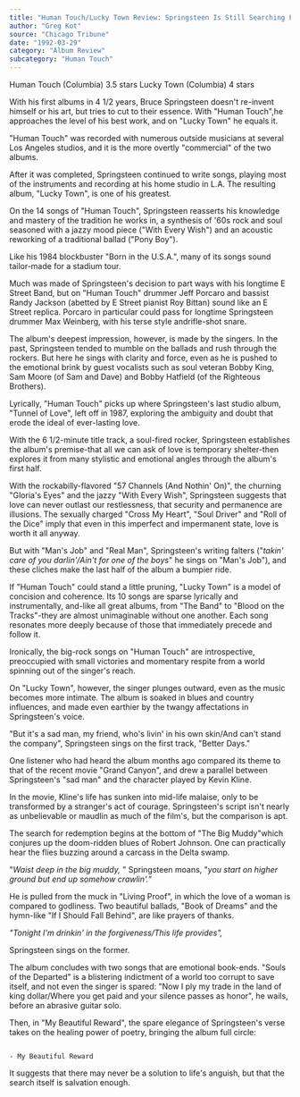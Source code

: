 ```yaml
---
title: "Human Touch/Lucky Town Review: Springsteen Is Still Searching For Love And Salvation"
author: "Greg Kot"
source: "Chicago Tribune"
date: "1992-03-29"
category: "Album Review"
subcategory: "Human Touch"
---
```


Human Touch (Columbia) 3.5 stars
Lucky Town (Columbia) 4 stars

With his first albums in 4 1/2 years, Bruce Springsteen doesn't re-invent himself or his art, but tries to cut to their essence. With "Human Touch",he approaches the level of his best work, and on "Lucky Town" he equals it.

"Human Touch" was recorded with numerous outside musicians at several Los Angeles studios, and it is the more overtly "commercial" of the two albums.

After it was completed, Springsteen continued to write songs, playing most of the instruments and recording at his home studio in L.A. The resulting album, "Lucky Town", is one of his greatest.

On the 14 songs of "Human Touch", Springsteen reasserts his knowledge and mastery of the tradition he works in, a synthesis of '60s rock and soul seasoned with a jazzy mood piece ("With Every Wish") and an acoustic reworking of a traditional ballad ("Pony Boy").

Like his 1984 blockbuster "Born in the U.S.A.", many of its songs sound tailor-made for a stadium tour.

Much was made of Springsteen's decision to part ways with his longtime E Street Band, but on "Human Touch" drummer Jeff Porcaro and bassist Randy Jackson (abetted by E Street pianist Roy Bittan) sound like an E Street replica. Porcaro in particular could pass for longtime Springsteen drummer Max Weinberg, with his terse style andrifle-shot snare.

The album's deepest impression, however, is made by the singers. In the past, Springsteen tended to mumble on the ballads and rush through the rockers. But here he sings with clarity and force, even as he is pushed to the emotional brink by guest vocalists such as soul veteran Bobby King, Sam Moore (of Sam and Dave) and Bobby Hatfield (of the Righteous Brothers).

Lyrically, "Human Touch" picks up where Springsteen's last studio album, "Tunnel of Love", left off in 1987, exploring the ambiguity and doubt that erode the ideal of ever-lasting love.

With the 6 1/2-minute title track, a soul-fired rocker, Springsteen establishes the album's premise-that all we can ask of love is temporary shelter-then explores it from many stylistic and emotional angles through the album's first half.

With the rockabilly-flavored "57 Channels (And Nothin' On)", the churning "Gloria's Eyes" and the jazzy "With Every Wish", Springsteen suggests that love can never outlast our restlessness, that security and permanence are illusions. The sexually charged "Cross My Heart", "Soul Driver" and "Roll of the Dice" imply that even in this imperfect and impermanent state, love is worth it all anyway.

But with "Man's Job" and "Real Man", Springsteen's writing falters ("_takin' care of you darlin'/Ain't for one of the boys_" he sings on "Man's Job"), and these cliches make the last half of the album a bumpier ride.

If "Human Touch" could stand a little pruning, "Lucky Town" is a model of concision and coherence. Its 10 songs are sparse lyrically and instrumentally, and-like all great albums, from "The Band" to "Blood on the Tracks"-they are almost unimaginable without one another. Each song resonates more deeply because of those that immediately precede and follow it.

Ironically, the big-rock songs on "Human Touch" are introspective, preoccupied with small victories and momentary respite from a world spinning out of the singer's reach.

On "Lucky Town", however, the singer plunges outward, even as the music becomes more intimate. The album is soaked in blues and country influences, and made even earthier by the twangy affectations in Springsteen's voice.

"But it's a sad man, my friend, who's livin' in his own skin/And can't stand the company", Springsteen sings on the first track, "Better Days."

One listener who had heard the album months ago compared its theme to that of the recent movie "Grand Canyon", and drew a parallel between Springsteen's "sad man" and the character played by Kevin Kline.

In the movie, Kline's life has sunken into mid-life malaise, only to be transformed by a stranger's act of courage. Springsteen's script isn't nearly as unbelievable or maudlin as much of the film's, but the comparison is apt.

The search for redemption begins at the bottom of "The Big Muddy"which conjures up the doom-ridden blues of Robert Johnson. One can practically hear the flies buzzing around a carcass in the Delta swamp.

"_Waist deep in the big muddy,_ " Springsteen moans, "_you start on higher ground but end up somehow crawlin'."_

He is pulled from the muck in "Living Proof", in which the love of a woman is compared to godliness. Two beautiful ballads, "Book of Dreams" and the hymn-like "If I Should Fall Behind", are like prayers of thanks.

_"Tonight I'm drinkin' in the forgiveness/This life provides",_

Springsteen sings on the former.

The album concludes with two songs that are emotional book-ends. "Souls of the Departed" is a blistering indictment of a world too corrupt to save itself, and not even the singer is spared: "Now I ply my trade in the land of king dollar/Where you get paid and your silence passes as honor", he wails, before an abrasive guitar solo.

Then, in "My Beautiful Reward", the spare elegance of Springsteen's verse takes on the healing power of poetry, bringing the album full circle:

```Tonight I can feel the cold wind at my back I'm flyin' high over gray fields, my feathers long and black Down along the river's silent edge I soar Searching for my beautiful reward

- My Beautiful Reward

```

It suggests that there may never be a solution to life's anguish, but that the search itself is salvation enough.